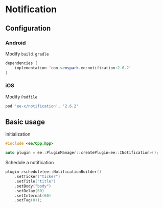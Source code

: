 # Notification
## Configuration
### Android
Modify `build.gradle`
```java
dependencies {
    implementation 'com.senspark.ee:notification:2.6.2'
}
```

### iOS
Modify `Podfile`
```ruby
pod 'ee-x/notification', '2.6.2'
```

## Basic usage
Initialization
```cpp
#include <ee/Cpp.hpp>

auto plugin = ee::PluginManager::createPlugin<ee::INotification>();
```

Schedule a notification
```cpp
plugin->schedule(ee::NotificationBuilder()
    .setTicker("ticker")
    .setTitle("title")
    .setBody("body")
    .setDelay(60)
    .setInternal(60)
    .setTag(0));
```